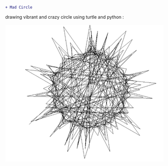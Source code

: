 ```diff
+ Mad Circle
```
drawing vibrant and crazy circle using turtle and python :
</br></br>
![](result.PNG)

